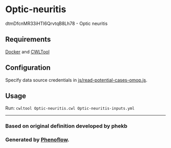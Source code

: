 # Optic-neuritis

dtmDfcnMR33iHTI6QrvtqB8Lh78 - Optic neuritis

## Requirements

[Docker](https://docs.docker.com/install/) and [CWLTool](https://github.com/common-workflow-language/cwltool#install)

## Configuration

Specify data source credentials in [js/read-potential-cases-omop.js](js/read-potential-cases-omop.js).

## Usage

Run: `cwltool Optic-neuritis.cwl Optic-neuritis-inputs.yml`

***

### Based on original definition developed by phekb
### Generated by [Phenoflow](https://kclhi.org/phenoflow).
